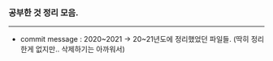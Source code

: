 ### 공부한 것 정리 모음.

---

- commit message : 2020~2021 -> 20~21년도에 정리했었던 파일들.
  (딱히 정리한게 없지만.. 삭제하기는 아까워서)